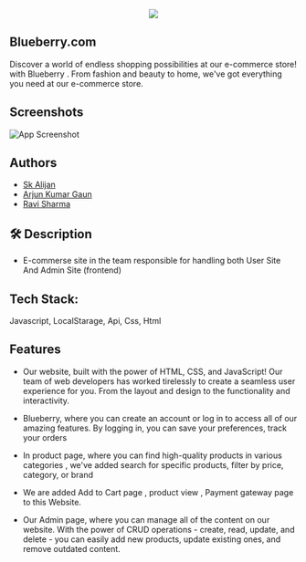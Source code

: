 
<p align="center"><img src="https://iili.io/HOCoCp2.png"></p>


## Blueberry.com
Discover a world of endless shopping possibilities at our e-commerce store! with Blueberry . From fashion and beauty to home, we've got everything you need at our e-commerce store.


## Screenshots

![App Screenshot](https://iili.io/HOCndUx.jpg)


## Authors

- [Sk Alijan](https://github.com/SK-ALIJAN)
- [Arjun Kumar Gaun](https://github.com/arjunkumargaun)
- [Ravi Sharma](https://github.com/RaviSharma7877)

## 🛠 Description
- E-commerse site in the team responsible for handling both User Site And Admin Site (frontend)
## Tech Stack: 
Javascript, LocalStarage, Api, Css, Html
 
## Features
- Our website, built with the power of HTML, CSS, and JavaScript! Our team of web developers has worked tirelessly to create a seamless user experience for you. From the layout and design to the functionality and interactivity.

- Blueberry, where you can create an account or log in to access all of our amazing features. By logging in, you can save your preferences, track your orders

- In product page, where you can find high-quality products in various categories , we've added search for specific products, filter by price, category, or brand  

- We are added  Add to Cart page , product view , Payment gateway page to this Website.

- Our Admin page, where you can manage all of the content on our website. With the power of CRUD operations - create, read, update, and delete - you can easily add new products, update existing ones, and remove outdated content.



 

